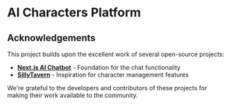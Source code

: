 # AI Characters Platform

## Acknowledgements

This project builds upon the excellent work of several open-source projects:

- **[Next.js AI Chatbot](https://github.com/vercel/ai-chatbot)** - Foundation for the chat functionality
- **[SillyTavern](https://github.com/SillyTavern/SillyTavern)** - Inspiration for character management features

We're grateful to the developers and contributors of these projects for making their work available to the community.
